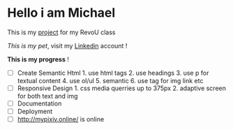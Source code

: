 # Hello i am Michael

This is my [project](https://miphoto.netlify.app/) for my RevoU class

_This is my pet_, visit my [Linkedin](https://www.linkedin.com/in/michael-wahyudin-922396229/?trk=people_directory&originalSubdomain=id) account !

**This is my progress** !

- [ ] Create Semantic Html
        1. use html tags
        2. use headings
        3. use p for textual content
        4. use ol/ul
        5. semantic 
        6. use tag for img link etc 
- [ ] Responsive Design
        1. css media querries up to 375px
        2. adaptive screen for both text and img 
- [ ] Documentation
- [ ] Deployment
- [ ] http://mypixiv.online/ is online